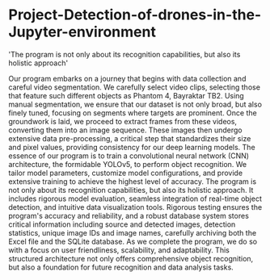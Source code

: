 # Project-Detection-of-drones-in-the-Jupyter-environment
'The program is not only about its recognition capabilities, but also its holistic approach'

Our program embarks on a journey that begins with data collection and careful video segmentation. We carefully select video clips, selecting those that feature such different objects as Phantom 4, Bayraktar TB2. Using manual segmentation, we ensure that our dataset is not only broad, but also finely tuned, focusing on segments where targets are prominent.
Once the groundwork is laid, we proceed to extract frames from these videos, converting them into an image sequence. These images then undergo extensive data pre-processing, a critical step that standardizes their size and pixel values, providing consistency for our deep learning models.
The essence of our program is to train a convolutional neural network (CNN) architecture, the formidable YOLOv5, to perform object recognition. We tailor model parameters, customize model configurations, and provide extensive training to achieve the highest level of accuracy.
The program is not only about its recognition capabilities, but also its holistic approach. It includes rigorous model evaluation, seamless integration of real-time object detection, and intuitive data visualization tools. Rigorous testing ensures the program's accuracy and reliability, and a robust database system stores critical information including source and detected images, detection statistics, unique image IDs and image names, carefully archiving both the Excel file and the SQLite database.
As we complete the program, we do so with a focus on user friendliness, scalability, and adaptability.
This structured architecture not only offers comprehensive object recognition, but also a foundation for future recognition and data analysis tasks.




